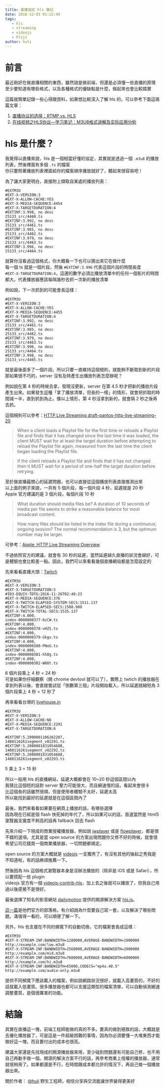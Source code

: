 ```yaml
---
title: 直播協定 hls 筆記
date: 2016-12-03 01:22:49
tags:
   - hls
   - streaming
   - videojs
   - hlsjs
author: huli
---
```


# 前言
最近剛好在做直播相關的東西，雖然說是做前端，但還是必須懂一些直播的原理  
至少要知道有哪些格式，以及各種格式的優缺點是什麼，做起來也會比較踏實

這篇就簡單記錄一些心得跟資料，如果想比較深入了解 hls 的，可以參考下面這兩篇文章：

1. [直播协议的选择：RTMP vs. HLS](http://www.samirchen.com/ios-rtmp-vs-hls/)
2. [在线视频之HLS协议—学习笔记：M3U8格式讲解及实际应用分析](http://www.eduve.org/knowledge/732)

# hls 是什麼？
我覺得以直播來說，hls 是一個相當好懂的協定，其實就是透過一個 `.m3u8` 的播放列表，然後裡面有多個 `.ts` 的檔案  
你只要照著播放列表裡面給你的檔案順序播放就好了，聽起來很容易吧！

為了讓大家更明白，直接附上擷取自某處的播放列表：

```
#EXTM3U
#EXT-X-VERSION:3
#EXT-X-ALLOW-CACHE:YES
#EXT-X-MEDIA-SEQUENCE:4454
#EXT-X-TARGETDURATION:4
#EXTINF:3.998, no desc
25133_src/4460.ts
#EXTINF:3.992, no desc
25133_src/4461.ts
#EXTINF:3.985, no desc
25133_src/4462.ts
#EXTINF:3.979, no desc
25133_src/4463.ts
#EXTINF:3.996, no desc
25133_src/4464.ts
```

就算你沒看過這個格式，你大概看一下也可以猜出來它在做什麼  
每一個 ts 就是一個片段，然後 `#EXTINF:3.996` 代表這個片段的時間長度  
`#EXT-X-TARGETDURATION:4`，這邊的數字必須比播放清單中的任何一個影片的時間都大。代表播放器應該每隔幾秒去抓一次新的播放清單  

例如說，下一次抓到的可能會長這樣：  

```
#EXTM3U
#EXT-X-VERSION:3
#EXT-X-ALLOW-CACHE:YES
#EXT-X-MEDIA-SEQUENCE:4455
#EXT-X-TARGETDURATION:4
#EXTINF:3.992, no desc
25133_src/4461.ts
#EXTINF:3.985, no desc
25133_src/4462.ts
#EXTINF:3.979, no desc
25133_src/4463.ts
#EXTINF:3.996, no desc
25133_src/4464.ts
#EXTINF:3.998, no desc
25133_src/4465.ts
```

就是最後面多了一個片段。所以只要一直維持這個規則，就能夠不斷取到新的片段  
那如果很不巧的，server 沒有及時產生出播放列表怎麼辦呢？

例如說在第 4 秒的時候去拿，發現沒更新，server 在第 4.5 秒才把新的播放片段產生出來。如果發生這種「拿了播放清單，但長的一樣」的情形，就會把抓取的時間減一半，直到抓到為止。像以上情形，第 4 秒沒拿到新的，就會隔 2 秒之後再去抓。

這個規則可以參考：[HTTP Live Streaming draft-pantos-http-live-streaming-20](https://tools.ietf.org/html/draft-pantos-http-live-streaming-20#section-6.3.4)

> When a client loads a Playlist file for the first time or reloads a
   Playlist file and finds that it has changed since the last time it
   was loaded, the client MUST wait for at least the target duration
   before attempting to reload the Playlist file again, measured from
   the last time the client began loading the Playlist file.


>If the client reloads a Playlist file and finds that it has not
   changed then it MUST wait for a period of one-half the target
   duration before retrying.


至於做直播最關心的延遲問題，也可以直接從這個播放列表直接推測出來  
以上面的例子來說，一共有 5 個片段，每一個片段 4 秒，延遲就是 20 秒  
Apple 官方建議的是 3 個片段，每個片段 10 秒

> What duration should media files be?
A duration of 10 seconds of media per file seems to strike a reasonable balance for most broadcast content.

> How many files should be listed in the index file during a continuous, ongoing session?
The normal recommendation is 3, but the optimum number may be larger.

可參考：[Apple: HTTP Live Streaming Overview](https://developer.apple.com/library/content/documentation/NetworkingInternet/Conceptual/StreamingMediaGuide/Introduction/Introduction.html#//apple_ref/doc/uid/TP40008332-CH1-SW1)

不過依照官方的建議，就會有 30 秒的延遲，當然延遲越久直播的狀況會越好，可是體驗也會比較差一點。因此，我們可以來看看幾個直播網站都是怎麼設定的

先來看看直播大頭：[Twitch](twitch.tv)  

```
#EXTM3U
#EXT-X-VERSION:3
#EXT-X-TARGETDURATION:5
#ID3-EQUIV-TDTG:2016-11-26T02:40:23
#EXT-X-MEDIA-SEQUENCE:376
#EXT-X-TWITCH-ELAPSED-SYSTEM-SECS:1511.137
#EXT-X-TWITCH-ELAPSED-SECS:1508.980
#EXT-X-TWITCH-TOTAL-SECS:1535.137
#EXTINF:4.000,
index-0000000377-6zCW.ts
#EXTINF:4.000,
index-0000000378-vHZS.ts
#EXTINF:4.000,
index-0000000379-Gkgv.ts
#EXTINF:4.000,
index-0000000380-PNoG.ts
#EXTINF:4.000,
index-0000000381-h58g.ts
#EXTINF:4.000,
index-0000000382-W88t.ts
```

6 個片段乘上 4 秒 = 24 秒  
可是如果你仔細觀察（開 chrome devtool 就可以了），實際上 twtich 的播放器在拿到列表以後，會直接嘗試從「倒數第三個」片段開始載入，所以延遲就縮短為 3 個片段乘上 4 秒 = 12 秒了  

再來看看台灣的 [livehouse.in](https://livehouse.in)

```
#EXTM3U
#EXT-X-VERSION:3
#EXT-X-ALLOW-CACHE:NO
#EXT-X-MEDIA-SEQUENCE:2291
#EXT-X-TARGETDURATION:6

#EXTINF:5.2090001106262207,
1480116261segment_v02291.ts
#EXTINF:5.2080001831054688,
1480116261segment_v02292.ts
#EXTINF:5.2080001831054688,
1480116261segment_v02293.ts
```

5 乘上 3 = 15 秒  

所以一般用 hls 的直播網站，延遲大概都會在 10~20 秒這個區間以內  
我猜比這個短的話對 server 壓力可能很大，而且網速慢的話，看起來會很卡  
比這個長的話雖然很順，但是使用者體驗不太好，延遲太高  
所以能找到最好的延遲就是在這個區間內了

最後，我們來看看如果要在網頁上播放的話，有哪些選擇  
因為現在已經是個 flash 快死掉的年代了，所以如果可以的話，首選當然是 html5  
瀏覽器支援度不夠高的話再 fallback 回去 flash

先來介紹一下現成的商業授權播放器，例如說 [jwplayer](https://www.jwplayer.com/) 或是 [flowplayer](https://flowplayer.org/)，都是很不錯的選項。尤其是當 open source 的方案出現問題你又修不好的時候，就會很希望公司花錢買一個商業播放器，一切問題都搞定。

open source 的方案大概就是 [videojs](http://videojs.com) 一支獨秀了，有沒有其他的後起之秀我是不知道啦，有的話麻煩推薦一下。

然後因為 hls 這個格式瀏覽器本身是沒辦法播放的（除非是 iOS 或是 Safari），所以要搭配一些 plugin  
videojs 官方有一個 [videojs-contrib-hls](https://github.com/videojs/videojs-contrib-hls)，加上去之後就可以播放了，但我自己用過以後感覺不是很好。

最後選擇了知名的影音網站 [dailymotion](http://www.dailymotion.com/sg) 提供的開源解決方案 [hls.js](https://github.com/dailymotion/hls.js/tree/master)。

[這一篇](http://engineering.dailymotion.com/introducing-hls-js/)是他們官方的部落格，有介紹說為什麼要自己寫一套，以及解決了哪些問題，滿值得一看的，可以順便了解一下。

另外，hls 也支援在不同的頻寬下的自動切換，它的檔案會長成這樣：

```
#EXTM3U
#EXT-X-STREAM-INF:BANDWIDTH=1280000,AVERAGE-BANDWIDTH=1000000
http://example.com/low.m3u8
#EXT-X-STREAM-INF:BANDWIDTH=2560000,AVERAGE-BANDWIDTH=2000000
http://example.com/mid.m3u8
#EXT-X-STREAM-INF:BANDWIDTH=7680000,AVERAGE-BANDWIDTH=6000000
http://example.com/hi.m3u8
#EXT-X-STREAM-INF:BANDWIDTH=65000,CODECS="mp4a.40.5"
http://example.com/audio-only.m3u8
```

提供不同頻寬下應該載入的檔案，例如說網路狀況很好，就載入高畫質的，不好的話就載入低畫質。很多播放器也都可以支援這類型的檔案清單，可以自動偵測網速調整畫質，是個很厲害的功能。

# 結論
其實在直播這一塊，前端工程師能做的真的不多。要真的做到極致的話，大概就是去優化播放器了，可是這是一件超級困難的事情，因為你必須要懂一大堆東西才能做好這一塊，而且要付出的成本也很高。

建議大家還是先找現成的開源播放器來用，至少碰到問題還有可能自己修，也不用自己再動手做一個。開源的解決方案不行的話，再參考商業上授權的播放器，通常就很夠用了。如果都還是不行，在時間跟成本都允許的情況下，再自己做一個播放器出來。


關於作者： 
[@huli](http://huli.logdown.com/) 野生工程師，相信分享與交流能讓世界變得更美好